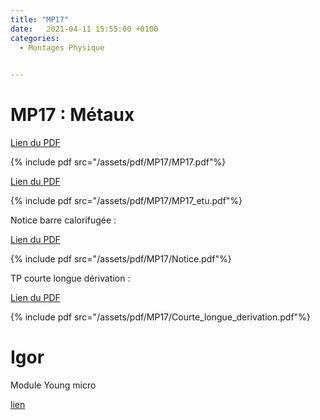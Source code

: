 ```yaml
---
title: "MP17"
date:   2021-04-11 15:55:00 +0100
categories:
  - Montages Physique

  
---
```


# MP17 : Métaux

[Lien du PDF](/assets/pdf/MP17/MP17.pdf)

{% include pdf src="/assets/pdf/MP17/MP17.pdf"%}

[Lien du PDF](/assets/pdf/MP17/MP17_etu.pdf)

{% include pdf src="/assets/pdf/MP17/MP17_etu.pdf"%}

Notice barre calorifugée :

[Lien du PDF](/assets/pdf/MP17/Notice.pdf)

{% include pdf src="/assets/pdf/MP17/Notice.pdf"%}

TP courte longue dérivation :

[Lien du PDF](/assets/pdf/MP17/Courte_longue_derivation.pdf)

{% include pdf src="/assets/pdf/MP17/Courte_longue_derivation.pdf"%}


# Igor 

Module Young micro 

<a href="/assets/pdf/MP17/ModuleYoung.pxp" download>lien</a>

